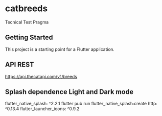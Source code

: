 # catbreeds

Tecnical Test Pragma

## Getting Started

This project is a starting point for a Flutter application.

## API REST 
 https://api.thecatapi.com/v1/breeds

## Splash dependence Light and Dark mode
 flutter_native_splash: ^2.2.1
 flutter pub run flutter_native_splash:create
 http: ^0.13.4
 flutter_launcher_icons: ^0.9.2
